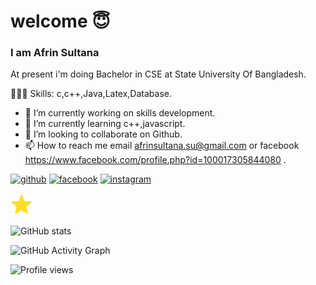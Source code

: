  # welcome  😇



 ### I am Afrin Sultana 
 
 
At present i'm doing Bachelor in CSE  at State University Of Bangladesh.


👷🏻‍♀️ Skills:  c,c++,Java,Latex,Database.


- 🔭 I’m currently working on skills development. 
- 🌱 I’m currently learning c++,javascript.
- 👯 I’m looking to collaborate on Github. 
- 📫 How to reach me email afrinsultana.su@gmail.com or facebook https://www.facebook.com/profile.php?id=100017305844080 .



[<img src='https://cdn.jsdelivr.net/npm/simple-icons@3.0.1/icons/github.svg' alt='github' height='40'>](https://github.com/afrinsultana98) 
[<img src='https://cdn.jsdelivr.net/npm/simple-icons@3.0.1/icons/facebook.svg' alt='facebook' height='40'>](https://www.facebook.com/profile.php?id=100017305844080) 
[<img src='https://cdn.jsdelivr.net/npm/simple-icons@3.0.1/icons/instagram.svg' alt='instagram' height='40'>](https://www.instagram.com/afr_in5555/)  

<a href='https://stars.github.com/'><img src='https://raw.githubusercontent.com/acervenky/animated-github-badges/master/assets/starbadge.gif' width='35' height='35'></a> 


![GitHub stats](https://github-readme-stats.vercel.app/api?username=afrinsultana98&show_icons=true)  

![GitHub Activity Graph](https://activity-graph.herokuapp.com/graph?username=afrinsultana98)  

![Profile views](https://gpvc.arturio.dev/afrinsultana98)  
